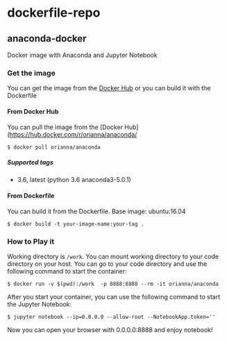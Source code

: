 # dockerfile-repo

## anaconda-docker
Docker image with Anaconda and Jupyter Notebook

### Get the image
You can get the image from the [Docker Hub](https://hub.docker.com/r/orianna/anaconda/) or you can build it with the Dockerfile

#### From Docker Hub

You can pull the image from the [Docker Hub](https://hub.docker.com/r/orianna/anaconda/

```shell
$ docker pull orianna/anaconda
```

##### Supported tags
* 3.6, latest (python 3.6 anaconda3-5.0.1)

#### From Dockerfile

You can build it from the Dockerfile.
Base image: ubuntu:16.04

```shell
$ docker build -t your-image-name:your-tag .
```

### How to Play it

Working directory is `/work`. You can mount working directory to your code directory on your host. You can go to your code directory and use the following command to start the container:

```shell
$ docker run -v $(pwd):/work  -p 8888:8888 --rm -it orianna/anaconda
```

After you start your container, you can use the following command to start the Jupyter Notebook:

```shell
$ jupyter notebook --ip=0.0.0.0 --allow-root --NotebookApp.token=''
```

Now you can open your browser with 0.0.0.0:8888 and enjoy notebook!

